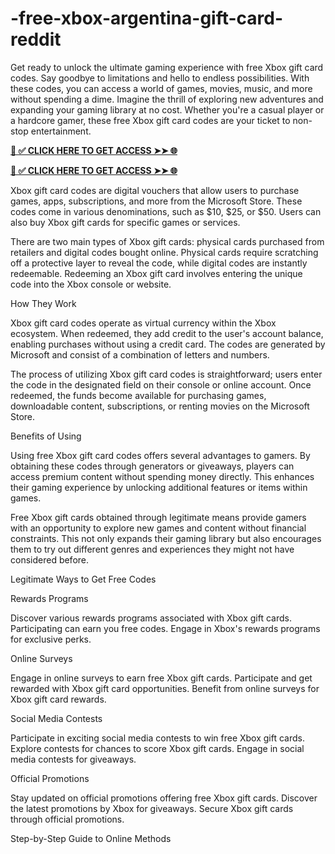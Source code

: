 # -free-xbox-argentina-gift-card-reddit
Get ready to unlock the ultimate gaming experience with free Xbox gift card codes. Say goodbye to limitations and hello to endless possibilities. With these codes, you can access a world of games, movies, music, and more without spending a dime. Imagine the thrill of exploring new adventures and expanding your gaming library at no cost. Whether you're a casual player or a hardcore gamer, these free Xbox gift card codes are your ticket to non-stop entertainment.
 

**[📌 ✅ CLICK HERE TO GET ACCESS ➤➤ 🌐](https://newmegadeals.xyz/xbox-giftcard/)**





**[📌 ✅ CLICK HERE TO GET ACCESS ➤➤ 🌐](https://newmegadeals.xyz/xbox-giftcard/)**
 
 

Xbox gift card codes are digital vouchers that allow users to purchase games, apps, subscriptions, and more from the Microsoft Store. These codes come in various denominations, such as $10, $25, or $50. Users can also buy Xbox gift cards for specific games or services.
 
There are two main types of Xbox gift cards: physical cards purchased from retailers and digital codes bought online. Physical cards require scratching off a protective layer to reveal the code, while digital codes are instantly redeemable. Redeeming an Xbox gift card involves entering the unique code into the Xbox console or website.
 
How They Work
 
Xbox gift card codes operate as virtual currency within the Xbox ecosystem. When redeemed, they add credit to the user's account balance, enabling purchases without using a credit card. The codes are generated by Microsoft and consist of a combination of letters and numbers.
 
The process of utilizing Xbox gift card codes is straightforward; users enter the code in the designated field on their console or online account. Once redeemed, the funds become available for purchasing games, downloadable content, subscriptions, or renting movies on the Microsoft Store.
 
Benefits of Using
 
Using free Xbox gift card codes offers several advantages to gamers. By obtaining these codes through generators or giveaways, players can access premium content without spending money directly. This enhances their gaming experience by unlocking additional features or items within games.
 
Free Xbox gift cards obtained through legitimate means provide gamers with an opportunity to explore new games and content without financial constraints. This not only expands their gaming library but also encourages them to try out different genres and experiences they might not have considered before.
 
Legitimate Ways to Get Free Codes
 
Rewards Programs
 
Discover various rewards programs associated with Xbox gift cards. Participating can earn you free codes. Engage in Xbox's rewards programs for exclusive perks.
 
Online Surveys
 
Engage in online surveys to earn free Xbox gift cards. Participate and get rewarded with Xbox gift card opportunities. Benefit from online surveys for Xbox gift card rewards.
 
Social Media Contests
 
Participate in exciting social media contests to win free Xbox gift cards. Explore contests for chances to score Xbox gift cards. Engage in social media contests for giveaways.
 
Official Promotions
 
Stay updated on official promotions offering free Xbox gift cards. Discover the latest promotions by Xbox for giveaways. Secure Xbox gift cards through official promotions.
 
Step-by-Step Guide to Online Methods
 
